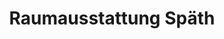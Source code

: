 ---
title: "Raumausstattung Späth"
url: /meckenbeuren/raumausstattung-spaeth/
shop: Raumausstattung
---